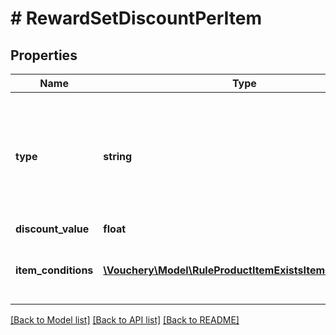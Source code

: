 # # RewardSetDiscountPerItem

## Properties

Name | Type | Description | Notes
------------ | ------------- | ------------- | -------------
**type** | **string** | Set discount for specific item in trigger data. Returns false if item is not found. | [default to 'set_discount_per_item']
**discount_value** | **float** |  | 
**item_conditions** | [**\Vouchery\Model\RuleProductItemExistsItemConditions[]**](RuleProductItemExistsItemConditions.md) | Array of item conditions, that item should fit | 

[[Back to Model list]](../../README.md#documentation-for-models) [[Back to API list]](../../README.md#documentation-for-api-endpoints) [[Back to README]](../../README.md)


